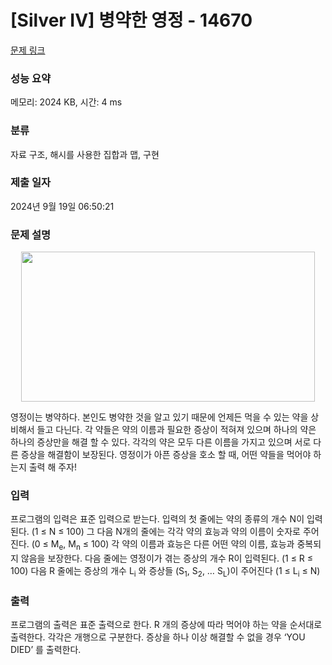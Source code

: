 # [Silver IV] 병약한 영정 - 14670 

[문제 링크](https://www.acmicpc.net/problem/14670) 

### 성능 요약

메모리: 2024 KB, 시간: 4 ms

### 분류

자료 구조, 해시를 사용한 집합과 맵, 구현

### 제출 일자

2024년 9월 19일 06:50:21

### 문제 설명

<p style="text-align:center"><img alt="" src="https://onlinejudgeimages.s3-ap-northeast-1.amazonaws.com/problem/14670/1.png" style="height:240px; width:470px"></p>

<p>영정이는 병약하다. 본인도 병약한 것을 알고 있기 때문에 언제든 먹을 수 있는 약을 상비해서 들고 다닌다. 각 약들은 약의 이름과 필요한 증상이 적혀져 있으며 하나의 약은 하나의 증상만을 해결 할 수 있다. 각각의 약은 모두 다른 이름을 가지고 있으며 서로 다른 증상을 해결함이 보장된다. 영정이가 아픈 증상을 호소 할 때, 어떤 약들을 먹어야 하는지 출력 해 주자!</p>

### 입력 

 <p>프로그램의 입력은 표준 입력으로 받는다. 입력의 첫 줄에는 약의 종류의 개수 N이 입력된다. (1 ≤ N ≤ 100) 그 다음 N개의 줄에는 각각 약의 효능과 약의 이름이 숫자로 주어진다. (0 ≤ M<sub>e</sub>, M<sub>n</sub> ≤ 100) 각 약의 이름과 효능은 다른 어떤 약의 이름, 효능과 중복되지 않음을 보장한다. 다음 줄에는 영정이가 겪는 증상의 개수 R이 입력된다. (1 ≤ R ≤ 100) 다음 R 줄에는 증상의 개수 L<sub>i</sub> 와 증상들 (S<sub>1</sub>, S<sub>2</sub>, … S<sub>L</sub>)이 주어진다 (1 ≤ L<sub>i</sub> ≤ N)</p>

### 출력 

 <p>프로그램의 출력은 표준 출력으로 한다. R 개의 증상에 따라 먹어야 하는 약을 순서대로 출력한다. 각각은 개행으로 구분한다. 증상을 하나 이상 해결할 수 없을 경우 ‘YOU DIED’ 를 출력한다. </p>

